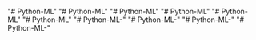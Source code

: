 "# Python-ML" 
"# Python-ML" 
"# Python-ML" 
"# Python-ML" 
"# Python-ML" 
"# Python-ML" 
"# Python-ML-" 
"# Python-ML-" 
"# Python-ML-" 
"# Python-ML-" 
